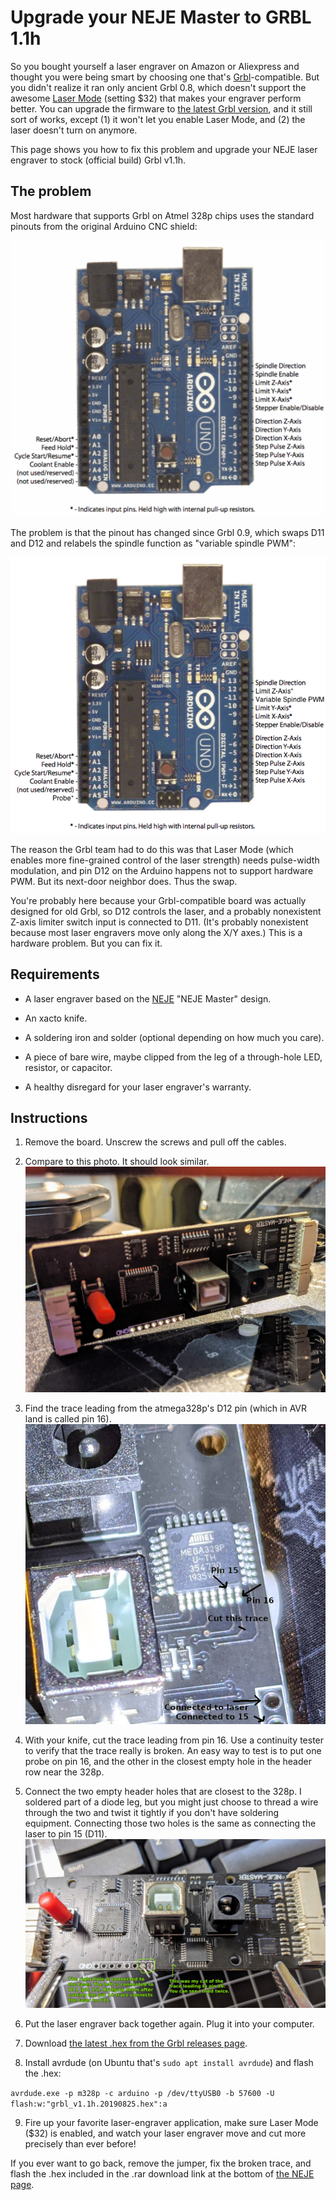 # Upgrade your NEJE Master to GRBL 1.1h

So you bought yourself a laser engraver on Amazon or Aliexpress and thought you
were being smart by choosing one that's
[Grbl](https://github.com/gnea/grbl/)-compatible. But you didn't realize it ran
only ancient Grbl 0.8, which doesn't support the awesome
[Laser Mode](https://github.com/gnea/grbl/wiki/Grbl-v1.1-Laser-Mode) (setting
$32) that makes your engraver perform better. You can upgrade the firmware to
[the latest Grbl version](https://github.com/gnea/grbl/releases), and it still
sort of works, except (1) it won't let you enable Laser Mode, and (2) the laser
doesn't turn on anymore.

This page shows you how to fix this problem and upgrade your NEJE laser engraver
to stock (official build) Grbl v1.1h.

## The problem

Most hardware that supports Grbl on Atmel 328p chips uses the standard pinouts
from the original Arduino CNC shield:

![Arduino CNC Shield Pinout](img/arduino_pinout_original.png)

The problem is that the pinout has changed since Grbl 0.9, which swaps D11 and
D12 and relabels the spindle function as "variable spindle PWM":

![Arduino CNC Shield Pinout](img/arduino_pinout.png)

The reason the Grbl team had to do this was that Laser Mode (which enables more
fine-grained control of the laser strength) needs pulse-width modulation, and
pin D12 on the Arduino happens not to support hardware PWM. But its next-door
neighbor does. Thus the swap.

You're probably here because your Grbl-compatible board was actually designed
for old Grbl, so D12 controls the laser, and a probably nonexistent Z-axis
limiter switch input is connected to D11. (It's probably nonexistent because
most laser engravers move only along the X/Y axes.) This is a hardware problem.
But you can fix it.

## Requirements

* A laser engraver based on the [NEJE](http://nejetool.com) "NEJE Master"
  design.

* An xacto knife.

* A soldering iron and solder (optional depending on how much you care).

* A piece of bare wire, maybe clipped from the leg of a through-hole LED,
  resistor, or capacitor.

* A healthy disregard for your laser engraver's warranty.

## Instructions

1. Remove the board. Unscrew the screws and pull off the cables.

2. Compare to this photo. It should look similar.
   ![NEJE board](img/IMG_20200226_194045.jpg)

3. Find the trace leading from the atmega328p's D12 pin (which in AVR land is
   called pin 16). ![328p close-up, pin 16](img/IMG_20200226_194448.jpg)

4. With your knife, cut the trace leading from pin 16. Use a continuity tester
   to verify that the trace really is broken. An easy way to test is to put one
   probe on pin 16, and the other in the closest empty hole in the header row
   near the 328p.

5. Connect the two empty header holes that are closest to the 328p. I soldered
   part of a diode leg, but you might just choose to thread a wire through the
   two and twist it tightly if you don't have soldering equipment. Connecting
   those two holes is the same as connecting the laser to pin 15 (D11).
   ![Modified NEJE board](img/IMG_20200227_172709.jpg)

6. Put the laser engraver back together again. Plug it into your computer.

7. Download
   [the latest .hex from the Grbl releases page](https://github.com/gnea/grbl/releases).

8. Install avrdude (on Ubuntu that's `sudo apt install avrdude`) and flash the .hex:

`avrdude.exe -p m328p -c arduino -p /dev/ttyUSB0 -b 57600 -U flash:w:"grbl_v1.1h.20190825.hex":a`

9. Fire up your favorite laser-engraver application, make sure Laser Mode ($32)
   is enabled, and watch your laser engraver move and cut more precisely than
   ever before!

If you ever want to go back, remove the jumper, fix the broken trace, and flash
the .hex included in the .rar download link at the bottom of
[the NEJE page](http://wiki.nejetool.com/doku.php?id=nejelaser_master).
